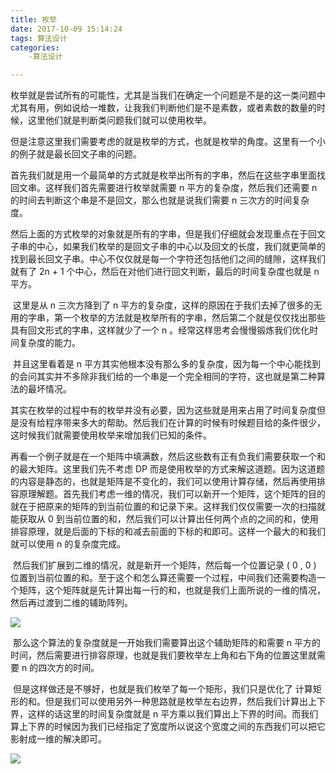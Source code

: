 ```yaml
---
title: 枚举
date: 2017-10-09 15:14:24
tags: 算法设计
categories:
	-算法设计

---
```


​	枚举就是尝试所有的可能性，尤其是当我们在确定一个问题是不是的这一类问题中尤其有用，例如说给一堆数，让我我们判断他们是不是素数，或者素数的数量的时候，这里他们就是判断类问题我们就可以使用枚举。

​	但是注意这里我们需要考虑的就是枚举的方式，也就是枚举的角度。这里有一个小的例子就是最长回文子串的问题。<!--more-->

​	首先我们就是用一个最简单的方式就是枚举出所有的字串，然后在这些字串里面找回文串。这样我们首先需要进行枚举就需要 n 平方的复杂度，然后我们还需要 n 的时间去判断这个串是不是回文，那么也就是说我们需要 n 三次方的时间复杂度。

​	然后上面的方式枚举的对象就是所有的字串，但是我们仔细就会发现重点在于回文子串的中心，如果我们枚举的是回文子串的中心以及回文的长度，我们就更简单的找到最长回文子串。中心不仅仅就是每一个字符还包括他们之间的缝隙，这样我们就有了 2n + 1 个中心，然后在对他们进行回文判断，最后的时间复杂度也就是 n 平方。

​	这里是从 n 三次方降到了 n 平方的复杂度，这样的原因在于我们去掉了很多的无用的字串，第一个枚举的方法就是枚举所有的字串，然后第二个就是仅仅找出那些具有回文形式的字串，这样就少了一个 n 。经常这样思考会慢慢锻炼我们优化时间复杂度的能力。

​	并且这里看着是 n 平方其实他根本没有那么多的复杂度，因为每一个中心能找到的会问其实并不多除非我们给的一个串是一个完全相同的字符，这也就是第二种算法的最坏情况。

​	其实在枚举的过程中有的枚举并没有必要，因为这些就是用来占用了时间复杂度但是没有给程序带来多大的帮助。然后我们在计算的时候有时候题目给的条件很少，这时候我们就需要使用枚举来增加我们已知的条件。

​	再看一个例子就是在一个矩阵中填满数，然后这些数有正有负我们需要获取一个和的最大矩阵。这里我们先不考虑 DP 而是使用枚举的方式来解这道题。因为这道题的内容是静态的，也就是矩阵是不变化的，我们可以使用计算存储，然后再使用排容原理解题。首先我们考虑一维的情况，我们可以新开一个矩阵，这个矩阵的目的就在于把原来的矩阵的到当前位置的和记录下来。这样我们仅仅需要一次的扫描就能获取从 0 到当前位置的和，然后我们可以计算出任何两个点的之间的和，使用排容原理，就是后面的下标的和减去前面的下标的和即可。这样一个最大的和我们就可以使用 n 的复杂度完成。

​	然后我们扩展到二维的情况，就是新开一个矩阵，然后每一个位置记录 ( 0 , 0 ) 位置到当前位置的和。至于这个和怎么算还需要一个过程，中间我们还需要构造一个矩阵，这个矩阵就是先计算出每一行的和，也就是我们上面所说的一维的情况，然后再过渡到二维的辅助阵列。

![](http://ojrw3x8j2.bkt.clouddn.com/17-10-9/75118229.jpg)

​	那么这个算法的复杂度就是一开始我们需要算出这个辅助矩阵的和需要 n 平方的时间，然后需要进行排容原理，也就是我们要枚举左上角和右下角的位置这里就需要 n 的四次方的时间。

​	但是这样做还是不够好，也就是我们枚举了每一个矩形，我们只是优化了 计算矩形的和。但是我们可以使用另外一种思路就是枚举左右边界，然后我们计算出上下界，这样的话这里的时间复杂度就是 n 平方乘以我们算出上下界的时间。而我们算上下界的时候因为我们已经指定了宽度所以说这个宽度之间的东西我们可以把它影射成一维的解决即可。

![](http://ojrw3x8j2.bkt.clouddn.com/17-10-9/30006571.jpg)


